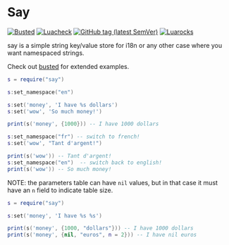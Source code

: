 # Say

[![Busted](https://img.shields.io/github/workflow/status/lunarmodules/say/Busted?label=Busted&logo=Lua)](https://github.com/lunarmodules/say/actions?workflow=Busted)
[![Luacheck](https://img.shields.io/github/workflow/status/lunarmodules/say/Luacheck?label=Luacheck&logo=Lua)](https://github.com/lunarmodules/say/actions?workflow=Luacheck)
[![GitHub tag (latest SemVer)](https://img.shields.io/github/v/tag/lunarmodules/say?label=Tag&logo=GitHub)](https://github.com/lunarmodules/say/releases)
[![Luarocks](https://img.shields.io/luarocks/v/lunarmodules/say?label=Luarocks&logo=Lua)](https://luarocks.org/modules/lunarmodules/say)

say is a simple string key/value store for i18n or any other case where you want namespaced strings.

Check out [busted](https://lunarmodules.github.io/busted/) for extended examples.

```lua
s = require("say")

s:set_namespace("en")

s:set('money', 'I have %s dollars')
s:set('wow', 'So much money!')

print(s('money', {1000})) -- I have 1000 dollars

s:set_namespace("fr") -- switch to french!
s:set('wow', "Tant d'argent!")

print(s('wow')) -- Tant d'argent!
s:set_namespace("en")  -- switch back to english!
print(s('wow')) -- So much money!
```

NOTE: the parameters table can have `nil` values, but in that case it must have an `n` field to indicate table size.

```lua
s = require("say")

s:set('money', 'I have %s %s')

print(s('money', {1000, "dollars"})) -- I have 1000 dollars
print(s('money', {nil, "euros", n = 2})) -- I have nil euros
```
